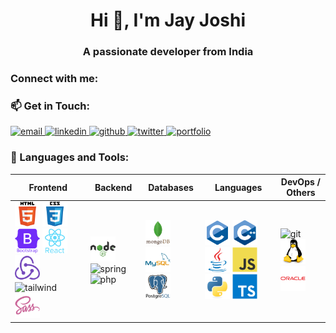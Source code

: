 <h1 align="center">Hi 👋, I'm Jay Joshi</h1>
<h3 align="center">A passionate developer from India</h3>

<h3 align="left">Connect with me:</h3>
<h3 align="left">📫 Get in Touch:</h3>

<p align="left">
  <a href="mailto:your.email@example.com" target="_blank">
    <img src="https://img.shields.io/badge/Email-D14836?style=for-the-badge&logo=gmail&logoColor=white" alt="email"/>
  </a>
  <a href="https://linkedin.com/in/yourlinkedin" target="_blank">
    <img src="https://img.shields.io/badge/LinkedIn-0077B5?style=for-the-badge&logo=linkedin&logoColor=white" alt="linkedin"/>
  </a>
  <a href="https://github.com/yourusername" target="_blank">
    <img src="https://img.shields.io/badge/GitHub-100000?style=for-the-badge&logo=github&logoColor=white" alt="github"/>
  </a>
  <a href="https://twitter.com/yourtwitter" target="_blank">
    <img src="https://img.shields.io/badge/Twitter-1DA1F2?style=for-the-badge&logo=twitter&logoColor=white" alt="twitter"/>
  </a>
  <a href="https://portfolio.yourdomain.com" target="_blank">
    <img src="https://img.shields.io/badge/Portfolio-000000?style=for-the-badge&logo=vercel&logoColor=white" alt="portfolio"/>
  </a>
</p>

<p align="left">
</p>

<h3 align="left">🚀 Languages and Tools:</h3>

<table>
  <thead>
    <tr>
      <th>Frontend</th>
      <th>Backend</th>
      <th>Databases</th>
      <th>Languages</th>
      <th>DevOps / Others</th>
    </tr>
  </thead>
  <tbody>
    <tr>
      <td><img src="https://raw.githubusercontent.com/devicons/devicon/master/icons/html5/html5-original-wordmark.svg" alt="html5" width="40" height="40"/>
          <img src="https://raw.githubusercontent.com/devicons/devicon/master/icons/css3/css3-original-wordmark.svg" alt="css3" width="40" height="40"/>
          <img src="https://raw.githubusercontent.com/devicons/devicon/master/icons/bootstrap/bootstrap-plain-wordmark.svg" alt="bootstrap" width="40" height="40"/>
          <img src="https://raw.githubusercontent.com/devicons/devicon/master/icons/react/react-original-wordmark.svg" alt="react" width="40" height="40"/>
          <img src="https://raw.githubusercontent.com/devicons/devicon/master/icons/redux/redux-original.svg" alt="redux" width="40" height="40"/>
          <img src="https://www.vectorlogo.zone/logos/tailwindcss/tailwindcss-icon.svg" alt="tailwind" width="40" height="40"/>
          <img src="https://raw.githubusercontent.com/devicons/devicon/master/icons/sass/sass-original.svg" alt="sass" width="40" height="40"/>
      </td>
      <td><img src="https://raw.githubusercontent.com/devicons/devicon/master/icons/nodejs/nodejs-original-wordmark.svg" alt="nodejs" width="40" height="40"/>
          <img src="https://www.vectorlogo.zone/logos/springio/springio-icon.svg" alt="spring" width="40" height="40"/>
          <img src="https://www.php.net/images/logos/php-logo.svg" alt="php" width="40" height="40"/>
      </td>
      <td><img src="https://raw.githubusercontent.com/devicons/devicon/master/icons/mongodb/mongodb-original-wordmark.svg" alt="mongodb" width="40" height="40"/>
          <img src="https://raw.githubusercontent.com/devicons/devicon/master/icons/mysql/mysql-original-wordmark.svg" alt="mysql" width="40" height="40"/>
          <img src="https://raw.githubusercontent.com/devicons/devicon/master/icons/postgresql/postgresql-original-wordmark.svg" alt="postgresql" width="40" height="40"/>
      </td>
      <td><img src="https://raw.githubusercontent.com/devicons/devicon/master/icons/c/c-original.svg" alt="c" width="40" height="40"/>
          <img src="https://raw.githubusercontent.com/devicons/devicon/master/icons/cplusplus/cplusplus-original.svg" alt="cplusplus" width="40" height="40"/>
          <img src="https://raw.githubusercontent.com/devicons/devicon/master/icons/java/java-original.svg" alt="java" width="40" height="40"/>
          <img src="https://raw.githubusercontent.com/devicons/devicon/master/icons/javascript/javascript-original.svg" alt="javascript" width="40" height="40"/>
          <img src="https://raw.githubusercontent.com/devicons/devicon/master/icons/python/python-original.svg" alt="python" width="40" height="40"/>
          <img src="https://raw.githubusercontent.com/devicons/devicon/master/icons/typescript/typescript-original.svg" alt="typescript" width="40" height="40"/>
      </td>
      <td><img src="https://www.vectorlogo.zone/logos/git-scm/git-scm-icon.svg" alt="git" width="40" height="40"/>
          <img src="https://raw.githubusercontent.com/devicons/devicon/master/icons/linux/linux-original.svg" alt="linux" width="40" height="40"/>
          <img src="https://raw.githubusercontent.com/devicons/devicon/master/icons/oracle/oracle-original.svg" alt="oracle" width="40" height="40"/>
      </td>
    </tr>
  </tbody>
</table>

